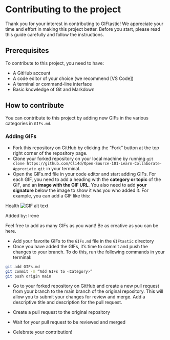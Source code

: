 
# Contributing to the project

Thank you for your interest in contributing to GIFtastic! We appreciate your time and effort in making this project better. Before you start, please read this guide carefully and follow the instructions.

## Prerequisites

To contribute to this project, you need to have:

- A GitHub account
- A code editor of your choice (we recommend [VS Code])
- A terminal or command-line interface
- Basic knowledge of Git and Markdown

## How to contribute

You can contribute to this project by adding new GIFs in the various categories in `GIFs.md`.

### Adding GIFs

- Fork this repository on GitHub by clicking the “Fork” button at the top right corner of the repository page.
- Clone your forked repository on your local machine by running `git clone https://github.com/Cli4d/Open-Source-101-Learn-Collaborate-Appreciate.git` in your terminal.
- Open the GIFs.md file in your code editor and start adding GIFs. For each GIF, you need to add a heading with the **category or topic** of the GIF, and an **image with the GIF URL**. You also need to add **your signature** below the image to show it was you who added it. For example, you can add a GIF like this:

Health
![GIF alt text](https://media.giphy.com/media/wPbZpEPgOjOhVlD0XA/giphy.gif)

Added by: Irene 

Feel free to add as many GIFs as you want! Be as creative as you can be here.

- Add your favorite GIFs to the `GIFs.md` file in the `GIFtastic` directory
- Once you have added the GIFs, it’s time to commit and push the changes to your branch. To do this, run the following commands in your terminal:

```bash
git add GIFs.md 
git commit -m “Add GIFs to <Category>” 
git push origin main
```

- Go to your forked repository on GitHub and create a new pull request from your branch to the main branch of the original repository. This will allow you to submit your changes for review and merge.
Add a descriptive title and description for the pull request.

- Create a pull request to the original repository
- Wait for your pull request to be reviewed and merged
- Celebrate your contribution!

